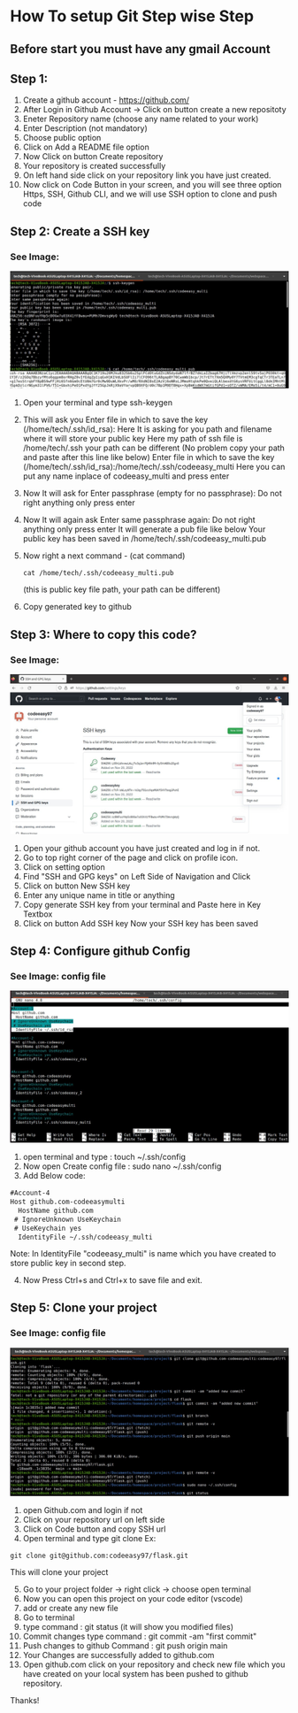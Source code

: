 #  How To setup Git Step wise Step

## Before start you must have any gmail Account

## Step 1:
1. Create a github account - https://github.com/
2. After Login in Github Account -> Click on button create a new repositoty
3. Eneter Repository name (choose any name related to your work)
4. Enter Description (not mandatory)
5. Choose public option
6. Click on Add a README file option
7. Now Click on button Create repository
8. Your repository is created successfully
9. On left hand side click on your repository link you have just created.
10. Now click on Code Button in your screen, and you will see three option
Https, SSH, Github CLI, and we will use SSH option to clone and push code

## Step 2: Create a SSH key

### See Image:
![alt text](https://github.com/codeeasy97/flask/blob/main/images/git/github-key-1.jpg?raw=true)

1. Open your terminal and type ssh-keygen
2. This will ask you 
    Enter file in which to save the key (/home/tech/.ssh/id_rsa):
    Here It is asking for you path and filename where it will store your public key
    Here my path of ssh file is /home/tech/.ssh your path can be different 
    (No problem copy your path and paste after this line like below)
    Enter file in which to save the key (/home/tech/.ssh/id_rsa):/home/tech/.ssh/codeeasy_multi
    Here you can put any name inplace of codeeasy_multi and press enter
3. Now It will ask for Enter passphrase (empty for no passphrase): 
    Do not right anything only press enter
4. Now It will again ask Enter same passphrase again: 
    Do not right anything only press enter
    It will generate a pub file like below
    Your public key has been saved in /home/tech/.ssh/codeeasy_multi.pub
5. Now right a next command - (cat command)
    ```
    cat /home/tech/.ssh/codeeasy_multi.pub
    ```
     (this is public key file path, your path can be different)

6. Copy generated key to github

## Step 3: Where to copy this code?

### See Image:
![alt text](https://github.com/codeeasy97/flask/blob/main/images/git/github-step1.jpg?raw=true)

1. Open your github account you have just created and log in if not.
2. Go to top right corner of the page and click on profile icon.
3. Click on setting option
4. Find "SSH and GPG keys" on Left Side of Navigation and Click
5. Click on button New SSH key
6. Enter any unique name in title or anything
7. Copy generate SSH key from your terminal and Paste here in Key Textbox
8. Click on button Add SSH key
Now your SSH key has been saved

## Step 4: Configure github Config

### See Image: config file

![alt text](https://github.com/codeeasy97/flask/blob/main/images/git/github-config.jpg?raw=true)

1. open terminal and type : touch ~/.ssh/config
2. Now open Create config file : sudo nano ~/.ssh/config
3. Add Below code:
```
#Account-4
Host github.com-codeeasymulti
  HostName github.com
 # IgnoreUnknown UseKeychain
 # UseKeychain yes
  IdentityFile ~/.ssh/codeeasy_multi
```
Note: In IdentityFile "codeeasy_multi" is name which you have created to store public
key in second step.

4. Now Press Ctrl+s and Ctrl+x to save file and exit.

## Step 5: Clone your project

### See Image: config file

![alt text](https://github.com/codeeasy97/flask/blob/main/images/git/github-clone.jpg?raw=true)

1. open Github.com and login if not
2. Click on your repository url on left side
3. Click on Code button and copy SSH url
4. Open terminal and type git clone <paste your copied url>
Ex: 
```
git clone git@github.com:codeeasy97/flask.git
```
This will clone your project

5. Go to your project folder -> right click -> choose open terminal
6. Now you can open this project on your code editor (vscode)
7. add or create any new file
8. Go to terminal
9. type command : git status (it will show you modified files)
10. Commit changes type command : git commit -am "first commit"
11. Push changes to github Command : git push origin main
12. Your Changes are successfully added to github.com
13. Open github.com click on your repository and check new file which you have created on your local system has been pushed to github repository.

Thanks!
